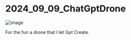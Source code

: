 # 2024_09_09_ChatGptDrone

![image](https://github.com/user-attachments/assets/15dc66e3-8811-4739-857e-a7f783bdb1a5)

For the fun a drone that I let Gpt Create.
